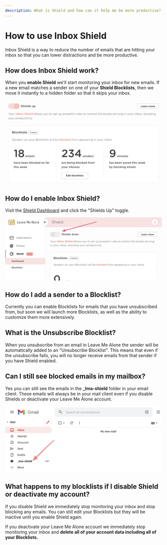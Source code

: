 ```yaml
---
description: What is Shield and how can it help me be more productive?
---
```


# How to use Inbox Shield

Inbox Shield is a way to reduce the number of emails that are hitting your inbox so that you can lower distractions and be more productive.

## How does Inbox Shield work?

When you **enable Shield** we'll start monitoring your inbox for new emails. If a new email matches a sender on one of your **Shield Blocklists**, then we move it instantly to a hidden folder so that it skips your inbox.

![The Shield dashboard](../.gitbook/assets/shield-unsub-blocklists.png)

## How do I enable Inbox Shield?

Visit the [Shield Dashboard](https://leavemealone.app/app/shield) and click the "Shields Up" toggle.

![](../.gitbook/assets/image%20%2842%29.png)

## How do I add a sender to a Blocklist?

Currently you can enable Blocklists for emails that you have unsubscribed from, but soon we will launch more Blocklists, as well as the ability to customize them more extensively.

## What is the Unsubscribe Blocklist?

When you unsubscribe from an email in Leave Me Alone the sender will be automatically added to an "Unsubscribe Blocklist". This means that even if the unsubscribe fails, you will no longer receive emails from that sender if you have Shield enabled.

## Can I still see blocked emails in my mailbox?

Yes you can still see the emails in the **\_lma-shield** folder in your email client. These emails will always be in your mail client even if you disable Shields or deactivate your Leave Me Alone account.

![Where to find emails blocked by Leave Me Alone Shield in Gmail.](../.gitbook/assets/shield-folder-in-gmail.png)

## What happens to my blocklists if I disable Shield or deactivate my account?

If you disable Shield we immediately stop monitoring your inbox and stop blocking any emails. You can still edit your Blocklists but they will be inactive until you enable Shield again.

If you deactivate your Leave Me Alone account we immediately stop monitoring your inbox and **delete all of your account data including all of your Blocklists.**













